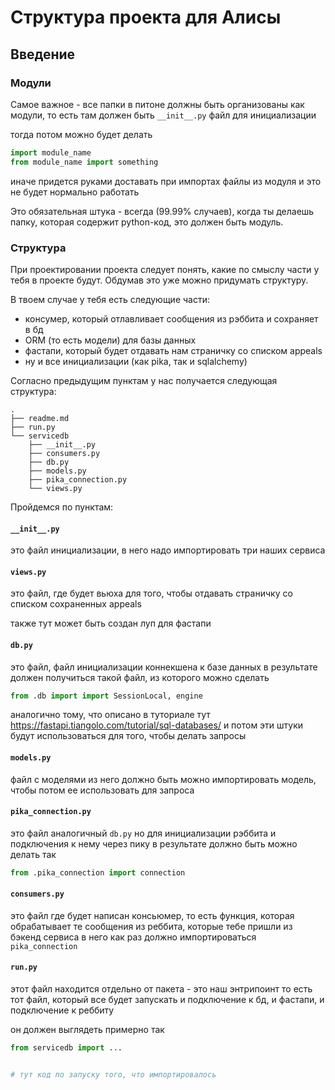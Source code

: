 # Структура проекта для Алисы

## Введение
### Модули
Самое важное - все папки в питоне должны быть организованы как модули,
то есть там должен быть `__init__.py` файл для инициализации

тогда потом можно будет делать 
```python
import module_name
from module_name import something
```
иначе придется руками доставать при импортах файлы из модуля
и это не будет нормально работать

Это обязательная штука - всегда (99.99% случаев), когда ты делаешь папку,
которая содержит python-код, это должен быть модуль.

### Структура
При проектировании проекта следует понять, какие по смыслу части у тебя
в проекте будут. Обдумав это уже можно придумать структуру.

В твоем случае у тебя есть следующие части:
- консумер, который отлавливает сообщения из рэббита и сохраняет в бд
- ORM (то есть модели) для базы данных
- фастапи, который будет отдавать нам страничку со списком appeals
- ну и все инициализации (как pika, так и sqlalchemy)

Согласно предыдущим пунктам у нас получается следующая структура:
```
.
├── readme.md
├── run.py
└── servicedb
    ├── __init__.py
    ├── consumers.py
    ├── db.py
    ├── models.py
    ├── pika_connection.py
    └── views.py
```

Пройдемся по пунктам:
#### `__init__.py`
это файл инициализации, в него надо импортировать три наших сервиса
#### `views.py`
это файл, где будет вьюха для того, 
чтобы отдавать страничку со списком сохраненных appeals

также тут может быть создан луп для фастапи
#### `db.py`
это файл, файл инициализации коннекшена к базе данных
в результате должен получиться такой файл, из которого можно сделать
```python
from .db import import SessionLocal, engine
```
аналогично тому, что описано в туториале тут https://fastapi.tiangolo.com/tutorial/sql-databases/
и потом эти штуки будут использоваться для того, чтобы делать запросы
#### `models.py`
файл с моделями
из него должно быть можно импортировать модель, чтобы потом ее использовать для запроса
#### `pika_connection.py`
это файл аналогичный `db.py` но для инициализации рэббита и подключения
к нему через пику
в результате должно быть можно делать так
```python
from .pika_connection import connection
```
#### `consumers.py`
это файл где будет написан консьюмер, то есть функция,
которая обрабатывает те сообщения из реббита, которые тебе пришли
из бэкенд сервиса
в него как раз должно импортироваться `pika_connection`
#### `run.py`
этот файл находится отдельно от пакета - это наш энтрипоинт
то есть тот файл, который все будет запускать
и подключение к бд, и фастапи, и подключение к реббиту

он должен выглядеть примерно так
```python
from servicedb import ...


# тут код по запуску того, что импортировалось
```
